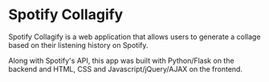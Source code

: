 # Spotify Collagify

Spotify Collagify is a web application that allows users to generate a collage based on their
listening history on Spotify.

Along with Spotify's API, this app was built with Python/Flask on the backend and HTML, CSS and Javascript/jQuery/AJAX
on the frontend.

